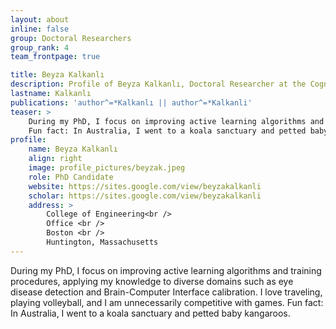 ```yaml
---
layout: about
inline: false
group: Doctoral Researchers
group_rank: 4
team_frontpage: true

title: Beyza Kalkanlı
description: Profile of Beyza Kalkanlı, Doctoral Researcher at the Cognitive Systems Lab
lastname: Kalkanlı
publications: 'author^=*Kalkanlı || author^=*Kalkanli'
teaser: >
    During my PhD, I focus on improving active learning algorithms and training procedures, applying my knowledge to diverse domains such as eye disease detection and Brain-Computer Interface calibration.  I love traveling, playing volleyball, and I am unnecessarily competitive with games.
    Fun fact: In Australia, I went to a koala sanctuary and petted baby kangaroos.
profile:
    name: Beyza Kalkanlı
    align: right
    image: profile_pictures/beyzak.jpeg
    role: PhD Candidate
    website: https://sites.google.com/view/beyzakalkanli
    scholar: https://sites.google.com/view/beyzakalkanli
    address: >
        College of Engineering<br />
        Office <br />
        Boston <br />
        Huntington, Massachusetts
---
```


During my PhD, I focus on improving active learning algorithms and training procedures, applying my knowledge to diverse domains such as eye disease detection and Brain-Computer Interface calibration.  I love traveling, playing volleyball, and I am unnecessarily competitive with games.
Fun fact: In Australia, I went to a koala sanctuary and petted baby kangaroos.